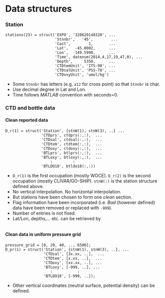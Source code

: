 # Data structures
### Station
~~~
stations(23) = struct('EXPO', '320620140320', ...
                      'Stnnbr',   '45',        ...
                      'Cast',        1,       ...
                      'Lat',   -45.0002,      ...
                      'Lon',  -149.5998,      ...
                      'Time', datenum(2014,4,17,19,47,0), ...
                      'Depth',     5350,      ...
                      'CTDtemUnit', 'ITS-90', ...
                      'CTDsalUnit', 'PSS-78', ...
                      'CTDoxyUnit', 'umol/kg')
~~~
+ Some `Stnnbr` has letters (e.g. `x12` for cross point) so that `Stnnbr` is char.
+ Use decimal degree in Lat and Lon.
+ Time follows *MATLAB* convention with seconds=0.


### CTD and bottle data

#### Clean reported data
~~~
D_r(1) = struct('Station', {stnW(1), stnW(3), ..} ...
                'CTDprs', ctdprs(:,:),  ...
                'CTDsal', ctdsal(:,:),  ...
                'CTDtem', ctdtem(:,:),  ...
                'CTDoxy', ctdoxy(:,:),  ...
                'BTLprs', btlprs(:,:),  ...
                'BTLoxy', btloxy(:,:),  ...
                    :         :     
                'BTLDO18', btldo18(:,:))
~~~
+ `D_r(1)` is the first occupation (mostly WOCE). `D_r(2)` is the second occupation (mostly CLIVAR/GO-SHIP). `stnW(:)` is the station structure defined above.
+ No vertical interpolation. No horizontal interpolation.
+ But stations have been chosen to form one *clean* section.
+ Flag information have been incorporated (i.e. *Bad* (however defined) data have been removed or replaced with `-999`).
+ Number of entries is not fixed.
+ Lat/Lon, depths,... etc. can be retrieved by
~~~
~~~

#### Clean data in uniform pressure grid
~~~
pressure_grid = [0, 20, 40, .., 6500];
D_pr(1) = struct('Station', {stnW(1), stnW(3), ..}, ...
                 'CTDsal', [3x.xx, ..],  ...
                 'CTDtem', [x.xx, ..],  ...
                 'CTDoxy', [xx.xx, ..], ...
                 'BTLoxy', [-999, ..], ...
                    :           :
                 'BTLDO18', [-999, ..]);                 
~~~
+ Other vertical coordinates (neutral surface, potential density) can be defined.
